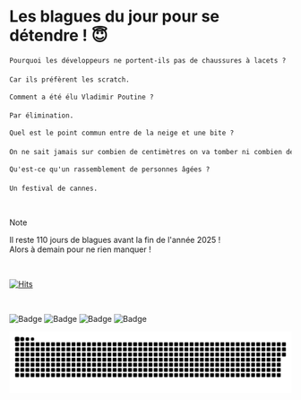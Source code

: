 
<h1>Les blagues du jour pour se détendre ! 😇</h1>

```diff
Pourquoi les développeurs ne portent-ils pas de chaussures à lacets ?

Car ils préfèrent les scratch.
```

```diff
Comment a été élu Vladimir Poutine ?

Par élimination.
```

```diff
Quel est le point commun entre de la neige et une bite ?

On ne sait jamais sur combien de centimètres on va tomber ni combien de temps ça va tenir.
```

```diff
Qu'est-ce qu'un rassemblement de personnes âgées ?

Un festival de cannes.
```

<br/>

> [!NOTE]
> Il reste 110 jours de blagues avant la fin de l'année 2025 ! <br/>
> Alors à demain pour ne rien manquer !

<br/>


[![Hits](https://hits.seeyoufarm.com/api/count/incr/badge.svg?url=https%3A%2F%2Fgithub.com%2FClems02%2Fhit-counter&count_bg=%23003E80&title_bg=%235C9FE1&icon=powershell.svg&icon_color=%23FFFFFF&title=Visite&edge_flat=false)](https://hits.seeyoufarm.com)


<br/>


![Badge](https://img.shields.io/badge/Last%20updated%20on-white?style=for-the-badge&logo=clockify)   ![Badge](https://img.shields.io/badge/13/09-white?style=for-the-badge) ![Badge](https://img.shields.io/badge/at-white?style=for-the-badge) ![Badge](https://img.shields.io/badge/02:59-white?style=for-the-badge)


<p align="center">
 <img width="1000" src="assets/github-snake.svg" alt="snake"/>
</p>
